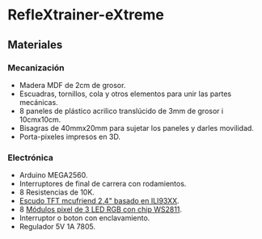 # RefleXtrainer-eXtreme

## Materiales

### Mecanización

- Madera MDF de 2cm de grosor.
- Escuadras, tornillos, cola y otros elementos para unir las partes mecánicas.
- 8 paneles de plástico acrilico translúcido de 3mm de grosor i 10cmx10cm.
- Bisagras de 40mmx20mm para sujetar los paneles y darles movilidad.
- Porta-pixeles impresos en 3D.

### Electrónica

- Arduino MEGA2560.
- Interruptores de final de carrera con rodamientos.
- 8 Resistencias de 10K.
- [Escudo TFT mcufriend 2,4" basado en ILI93XX](http://www.mcufriend.com/index.php?main_page=index&cPath=4).
- 8 [Módulos pixel de 3 LED RGB con chip WS2811](https://www.ebay.es/itm/20PCS-lot-12V-WS2811-30mm-Diffused-LED-Pixel-Module-Full-Color-3LEDs-LED-string/263857901111?hash=item3d6f280e37:g:7G4AAOSwN91bZWyd). 
- Interruptor o boton con enclavamiento.
- Regulador 5V 1A 7805.
